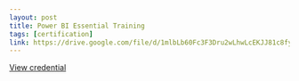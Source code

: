 ```yaml
---
layout: post
title: Power BI Essential Training
tags: [certification]
link: https://drive.google.com/file/d/1mlbLb60Fc3F3Dru2wLhwLcEKJJ81c8fy/view?usp=sharing
---
```


<a href="https://drive.google.com/file/d/1mlbLb60Fc3F3Dru2wLhwLcEKJJ81c8fy/view?usp=sharing" target="_blank">View credential</a>
